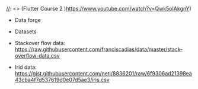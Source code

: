 [//]: <> (Reference https://www.youtube.com/watch?v=k0mx-bNOtJA)
[//]: <> (ML Coding Train  - https://www.youtube.com/watch?v=jmznx0Q1fP0&list=PLRqwX-V7Uu6YPSwT06y_AEYTqIwbeam3y&index=2)
[//]: <> (ML Coding Train - Tensorflowjs - https://www.youtube.com/watch?v=Qt3ZABW5lD0&list=PLRqwX-V7Uu6YIeVA3dNxbR9PYj4wV31oQ)
[//]: <> (Tensorflowjs FreeCodeCamp - https://www.youtube.com/watch?v=EoYfa6mYOG4)
[//]: <> (Flutter Course 1 https://www.youtube.com/watch?v=ZSVnIphlGKI)
[//]: <> (Flutter Course 2 )https://www.youtube.com/watch?v=Qwk5oIAkgnY)



- Data forge

- Datasets
- Stackover flow data: 
    https://raw.githubusercontent.com/franciscadias/data/master/stack-overflow-data.csv
- Irid data:
    https://gist.githubusercontent.com/netj/8836201/raw/6f9306ad21398ea43cba4f7d537619d0e07d5ae3/iris.csv